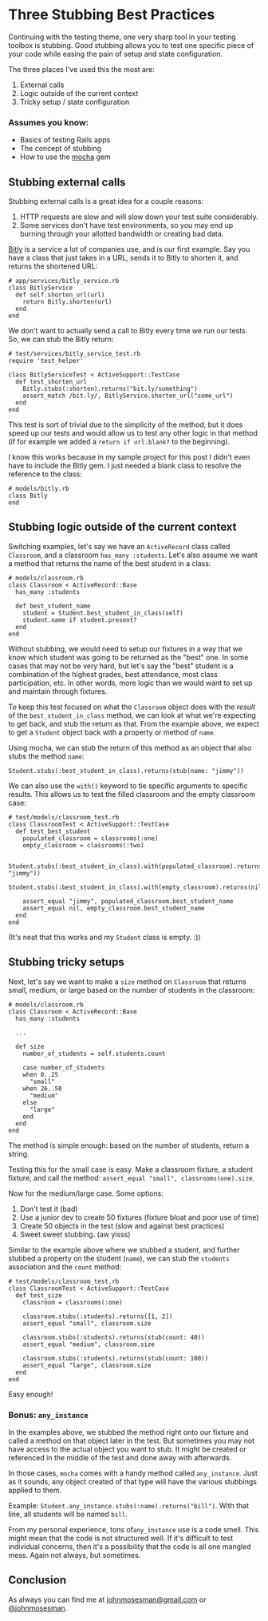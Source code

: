 # Three Stubbing Best Practices

Continuing with the testing theme, one very sharp tool in your testing toolbox is stubbing. Good stubbing allows you to test one specific piece of your code while easing the pain of setup and state configuration.

The three places I've used this the most are:

1. External calls
2. Logic outside of the current context
3. Tricky setup / state configuration

### Assumes you know:

* Basics of testing Rails apps
* The concept of stubbing
* How to use the [mocha](https://github.com/freerange/mocha) gem

## Stubbing external calls

Stubbing external calls is a great idea for a couple reasons:

1. HTTP requests are slow and will slow down your test suite considerably.
2. Some services don't have test environments, so you may end up burning through your allotted bandwidth or creating bad data.

[Bitly](https://bitly.com/) is a service a lot of companies use, and is our first example. Say you have a class that just takes in a URL, sends it to Bitly to shorten it, and returns the shortened URL:


```
# app/services/bitly_service.rb
class BitlyService                                                     
  def self.shorten_url(url)                                            
    return Bitly.shorten(url)                                          
  end                                                                  
end                                                                 
```

We don't want to actually send a call to Bitly every time we run our tests. So, we can stub the Bitly return:

```
# test/services/bitly_service_test.rb
require 'test_helper'                                          
                                                               
class BitlyServiceTest < ActiveSupport::TestCase               
  def test_shorten_url                                         
    Bitly.stubs(:shorten).returns("bit.ly/something")          
    assert_match /bit.ly/, BitlyService.shorten_url("some_url")
  end                                                          
end                                                            
```

This test is sort of trivial due to the simplicity of the method, but it does speed up our tests and would allow us to test any other logic in that method (if for example we added a `return if url.blank?` to the beginning).

I know this works because in my sample project for this post I didn't even have to include the Bitly gem. I just needed a blank class to resolve the reference to the class:

```
# models/bitly.rb
class Bitly
end
```

## Stubbing logic outside of the current context

Switching examples, let's say we have an `ActiveRecord` class called `Classroom`, and a classroom `has_many :students`. Let's also assume we want a method that returns the name of the best student in a class:

```
# models/classroom.rb
class Classroom < ActiveRecord::Base             
  has_many :students                             
                                                 
  def best_student_name                          
    student = Student.best_student_in_class(self)
    student.name if student.present?             
  end                                            
end
```

Without stubbing, we would need to setup our fixtures in a way that we know which student was going to be returned as the "best" one. In some cases that may not be very hard, but let's say the "best" student is a combination of the highest grades, best attendance, most class participation, etc. In other words, more logic than we would want to set up and maintain through fixtures.

To keep this test focused on what the `Classroom` object does with the _result_ of the `best_student_in_class` method, we can look at what we're expecting to get back, and stub the return as that. From the example above, we expect to get a `Student` object back with a property or method of `name`.

Using mocha, we can stub the return of this method as an object that also stubs the method `name`:

`Student.stubs(:best_student_in_class).returns(stub(name: "jimmy"))`

We can also use the `with()` keyword to tie specific arguments to specific results. This allows us to test the filled classroom and the empty classroom case:

```
# test/models/classroom_test.rb
class ClassroomTest < ActiveSupport::TestCase
  def test_best_student
    populated_classroom = classrooms(:one)
    empty_classroom = classrooms(:two)
    
    Student.stubs(:best_student_in_class).with(populated_classroom).returns(stub(name: "jimmy"))
    Student.stubs(:best_student_in_class).with(empty_classroom).returns(nil)

    assert_equal "jimmy", populated_classroom.best_student_name
    assert_equal nil, empty_classroom.best_student_name
  end
end
```

(It's neat that this works and my `Student` class is empty. :))

## Stubbing tricky setups

Next, let's say we want to make a `size` method on `Classroom` that returns small, medium, or large based on the number of students in the classroom:

```
# models/classroom.rb
class Classroom < ActiveRecord::Base             
  has_many :students                             

  ...
                                                   
  def size                                       
    number_of_students = self.students.count     
                                                 
    case number_of_students                      
    when 0..25                                   
      "small"                                    
    when 26..50                                  
      "medium"                                   
    else                                         
      "large"                                    
    end                                          
  end                                            
end                                              
```

The method is simple enough: based on the number of students, return a string. 

Testing this for the small case is easy. Make a classroom fixture, a student fixture, and call the method: `assert_equal "small", classrooms(one).size`.

Now for the medium/large case. Some options:

1. Don't test it (bad)
2. Use a junior dev to create 50 fixtures (fixture bloat and poor use of time)
3. Create 50 objects in the test (slow and against best practices)
4. Sweet sweet stubbing. (aw yisss)

Similar to the example above where we stubbed a student, and further stubbed a property on the student (`name`), we can stub the `students` association and the `count` method:

```
# test/models/classroom_test.rb
class ClassroomTest < ActiveSupport::TestCase
  def test_size
    classroom = classrooms(:one)

    classroom.stubs(:students).returns([1, 2])
    assert_equal "small", classroom.size

    classroom.stubs(:students).returns(stub(count: 40))
    assert_equal "medium", classroom.size

    classroom.stubs(:students).returns(stub(count: 100))
    assert_equal "large", classroom.size
  end
end
```

Easy enough!

### Bonus: `any_instance`

In the examples above, we stubbed the method right onto our fixture and called a method on that object later in the test. But sometimes you may not have access to the actual object you want to stub. It might be created or referenced in the middle of the test and done away with afterwards.

In those cases, `mocha` comes with a handy method called `any_instance`. Just as it sounds, any object created of that type will have the various stubbings applied to them. 

Example: `Student.any_instance.stubs(:name).returns("bill")`. With that line, all students will be named `bill`.

From my personal experience, tons of`any_instance` use is a code smell. This might mean that the code is not structured well. If it's difficult to test individual concerns, then it's a possibility that the code is all one mangled mess. Again not always, but sometimes.

## Conclusion
    
As always you can find me at <johnmosesman@gmail.com> or [@johnmosesman](https://twitter.com/johnmosesman).



